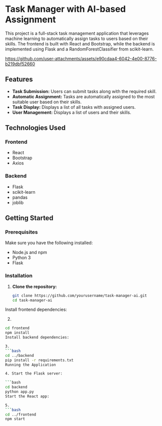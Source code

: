 # Task Manager with AI-based Assignment

This project is a full-stack task management application that leverages machine learning to automatically assign tasks to users based on their skills. The frontend is built with React and Bootstrap, while the backend is implemented using Flask and a RandomForestClassifier from scikit-learn.


https://github.com/user-attachments/assets/e90cdaa4-6042-4e00-8776-b219dbf52660


## Features

- **Task Submission:** Users can submit tasks along with the required skill.
- **Automatic Assignment:** Tasks are automatically assigned to the most suitable user based on their skills.
- **Task Display:** Displays a list of all tasks with assigned users.
- **User Management:** Displays a list of users and their skills.

## Technologies Used

### Frontend

- React
- Bootstrap
- Axios

### Backend

- Flask
- scikit-learn
- pandas
- joblib

## Getting Started

### Prerequisites

Make sure you have the following installed:

- Node.js and npm
- Python 3
- Flask

### Installation

1. **Clone the repository:**

   ```bash
   git clone https://github.com/yourusername/task-manager-ai.git
   cd task-manager-ai
Install frontend dependencies:

2.
```bash
cd frontend
npm install
Install backend dependencies:

3.
```bash
cd ../backend
pip install -r requirements.txt
Running the Application

4. Start the Flask server:

```bash
cd backend
python app.py
Start the React app:

5.
```bash
cd ../frontend
npm start
